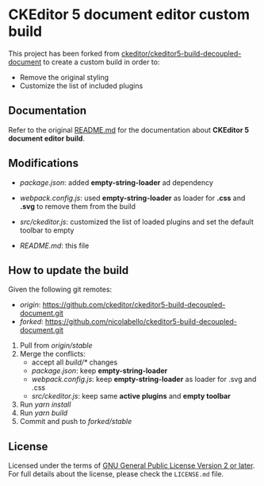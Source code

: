 CKEditor 5 document editor custom build
========================================

This project has been forked from [ckeditor/ckeditor5-build-decoupled-document](https://github.com/ckeditor/ckeditor5-build-decoupled-document) to create a custom build in order to:

* Remove the original styling
* Customize the list of included plugins

## Documentation

Refer to the original [README.md](https://github.com/ckeditor/ckeditor5-build-decoupled-document/blob/master/README.md) for the documentation about **CKEditor 5 document editor build**.

## Modifications

* _package.json_: added **empty-string-loader** ad dependency

* _webpack.config.js_: used **empty-string-loader** as loader for **.css** and **.svg** to remove them from the build

* _src/ckeditor.js_: customized the list of loaded plugins and set the default toolbar to empty

* _README.md_: this file

## How to update the build

Given the following git remotes:

* _origin_: https://github.com/ckeditor/ckeditor5-build-decoupled-document.git
* _forked_: https://github.com/nicolabello/ckeditor5-build-decoupled-document.git

1. Pull from _origin/stable_ 
2. Merge the conflicts:
	* accept all _build/*_ changes
	* _package.json_: keep **empty-string-loader**
	* _webpack.config.js_: keep **empty-string-loader** as loader for .svg and .css
	* _src/ckeditor.js_: keep same **active plugins** and **empty toolbar** 
3. Run _yarn install_
4. Run _yarn build_
5. Commit and push to _forked/stable_

## License

Licensed under the terms of [GNU General Public License Version 2 or later](http://www.gnu.org/licenses/gpl.html). For full details about the license, please check the `LICENSE.md` file.
